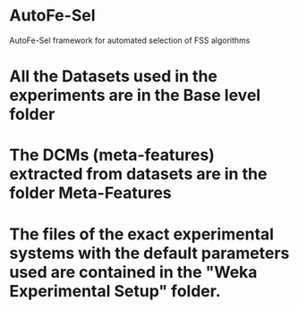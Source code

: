 # AutoFe-Sel
 AutoFe-Sel framework for automated selection of FSS algorithms
 
# All the Datasets used in the experiments are in the Base level folder
# The DCMs (meta-features) extracted from datasets are in the folder Meta-Features
# The files of the exact experimental systems with the default parameters used are contained in the "Weka Experimental Setup" folder. 
